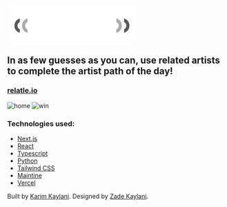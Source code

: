 <a href="https://relatle.io/"><img src="./public/logo.png" alt="logo" width="300"/></a>

## In as few guesses as you can, use related artists to complete the artist path of the day!

### <a href="https://relatle.io/">relatle.io</a>

<img src="https://github.com/karimkaylani/relatle/assets/19757304/3c13e045-4907-4ca1-a5ca-80e35f443f8e" alt="home" width="500"/>
<img src="https://github.com/karimkaylani/relatle/assets/19757304/963cc223-d099-4822-a4f7-3aac9506166a" alt="win" width="500"/>


### Technologies used:
- <a href="https://nextjs.org/">Next.js</a>
- <a href="https://react.dev/">React</a>
- <a href="https://www.typescriptlang.org/">Typescript</a>
- <a href="https://www.python.org/">Python</a>
- <a href="https://tailwindcss.com/">Tailwind CSS</a>
- <a href="https://mantine.dev/">Maintine</a>
- <a href="https://vercel.com/">Vercel</a>

Built by <a href="https://karimkaylani.com/" target="_blank">Karim Kaylani</a>. Designed by <a href="https://zade.design/" target="_blank">Zade Kaylani</a>.
